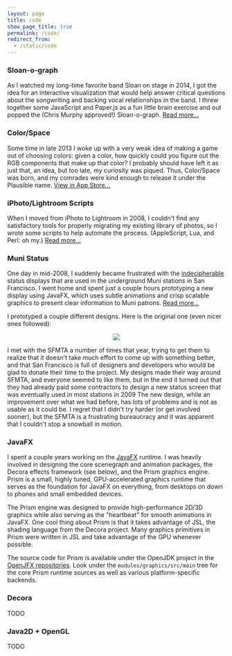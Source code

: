 ```yaml
---
layout: page
title: code
show_page_title: true
permalink: /code/
redirect_from:
  - /static/code
---
```


### Sloan-o-graph

As I watched my long-time favorite band Sloan on stage in 2014,
I got the idea for an interactive visualization that would help
answer critical questions about the songwriting and backing vocal
relationships in the band.
I threw together some JavaScript and Paper.js as a fun little
brain exercise and out popped the (Chris Murphy approved!)
Sloan-o-graph.
[Read more...](TODO)

### Color/Space

Some time in late 2013 I woke up with a very weak idea of making
a game out of choosing colors: given a color, how quickly could
you figure out the RGB components that make up that color?
I probably should have left it as just that, an idea, but too
late, my curiosity was piqued.
Thus, Color/Space was born, and my comrades were kind enough
to release it under the Plausible name.
[View in App Store...](TODO)

### iPhoto/Lightroom Scripts

When I moved from iPhoto to Lightroom in 2008, I couldn't find
any satisfactory tools for properly migrating my existing library
of photos, so I wrote some scripts to help automate the process.
(AppleScript, Lua, and Perl: oh my.)
[Read more...](TODO)

### Muni Status

One day in mid-2008, I suddenly became frustrated with the
[indecipherable](http://www.flickr.com/photos/chrispcampbell/2573863573/in/set-72157605585682253/)
status displays that are used in the underground Muni stations in
San Francisco.
I went home and spent just a couple hours prototyping a new display
using JavaFX, which uses subtle animations and crisp scalable graphics
to present clear information to Muni patrons.
[Read more...](TODO)

I prototyped a couple different designs. Here is the original one
(even nicer ones followed):

<p style="text-align:center;">
  <a href="http://www.flickr.com/photos/chrispcampbell/sets/72157605585682253/">
    <img id="muni_now" src="http://farm4.static.flickr.com/3125/2574617086_50d5066a1a_z_d.jpg"/>
  </a>
</p>
    
I met with the SFMTA a number of times that year, trying to get them
to realize that it doesn't take much effort to come up with something
better, and that San Francisco is full of designers and developers who
would be glad to donate their time to the project.
My designs made their way around SFMTA, and everyone seemed to like
them, but in the end it turned out that they had already paid some
contractors to design a new status screen that was eventually used
in most stations in 2009
The new design, while an improvement over what we had before, has
lots of problems and is not as usable as it could be.
I regret that I didn't try harder (or get involved sooner), but the
SFMTA is a frustrating bureaucracy and it was apparent that I couldn't
stop a snowball in motion. 

### JavaFX

I spent a couple years working on the [JavaFX](http://javafx.com/) runtime.
I was heavily involved in designing the core scenegraph and animation
packages, the Decora effects framework (see below), and the Prism graphics
engine.
Prism is a small, highly tuned, GPU-accelerated graphics runtime that serves
as the foundation for JavaFX on everything, from desktops on down to phones
and small embedded devices.

The Prism engine was designed to provide high-performance 2D/3D graphics
while also serving as the "heartbeat" for smooth animations in JavaFX.
One cool thing about Prism is that it takes advantage of JSL, the shading
language from the Decora project.
Many graphics primitives in Prism were written in JSL and take advantage
of the GPU whenever possible.

The source code for Prism is available under the OpenJDK project in the
[OpenJFX repositories](http://hg.openjdk.java.net/openjfx/9/rt/). Look
under the `modules/graphics/src/main` tree for the core Prism runtime sources
as well as various platform-specific backends.

<!-- TODO
I also wrote a series of entries on my old java.net blog about using the
effects package in JavaFX: 

    Introduction
    Basics
    Quality
    Chaining 
    -->
    
### Decora
  
TODO  

### Java2D + OpenGL

TODO
